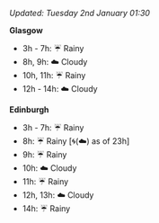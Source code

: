 *Updated: Tuesday 2nd January 01:30*

**Glasgow**

* 3h - 7h: :umbrella: Rainy
* 8h, 9h: :cloud: Cloudy
* 10h, 11h: :umbrella: Rainy
* 12h - 14h: :cloud: Cloudy

**Edinburgh**

* 3h - 7h: :umbrella: Rainy
* 8h: :umbrella: Rainy [:cyclone:(:cloud:) as of 23h]
* 9h: :umbrella: Rainy
* 10h: :cloud: Cloudy
* 11h: :umbrella: Rainy
* 12h, 13h: :cloud: Cloudy
* 14h: :umbrella: Rainy
